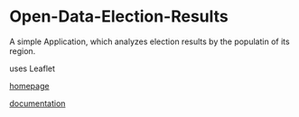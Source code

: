 # Open-Data-Election-Results
A simple Application, which analyzes election results by the populatin of its region.

uses Leaflet

[homepage](https://leafletjs.com/)

[documentation](https://leafletjs.com/reference.html)
